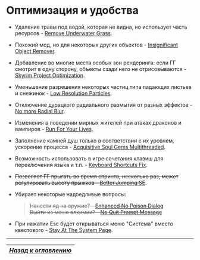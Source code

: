 # Оптимизация и удобства

+ Удаление травы под водой, которая не видна, но использует часть ресурсов - [Remove Underwater Grass](https://www.nexusmods.com/skyrimspecialedition/mods/8734).
+ Похожий мод, но для некоторых других объектов - [Insignificant Object Remover](https://www.nexusmods.com/skyrimspecialedition/mods/3354).
+ Добавление во многие места особых зон рендеринга: если ГГ смотрит в одну сторону, объекты сзади него не отрисовываются - [Skyrim Project Optimization](https://www.nexusmods.com/skyrimspecialedition/mods/14084).
+ Уменьшение разрешения некоторых частиц типа падающих листьев и снежинок - [Low Resolution Particles](https://www.nexusmods.com/skyrimspecialedition/mods/2388).
+ Отключение дурацкого радиального размытия от разных эффектов - [No more Radial Blur](https://www.nexusmods.com/skyrimspecialedition/mods/1265).
+ Изменения в поведении мирных жителей при атаках драконов и вампиров - [Run For Your Lives](https://www.nexusmods.com/skyrimspecialedition/mods/2272).
+ Заполнение камней душ только в соответствии с их уровнем, ускорение процесса - [Acquisitive Soul Gems Multithreaded](https://www.nexusmods.com/skyrimspecialedition/mods/1469).
+ Возможность использовать в игре сочетания клавиш для переключения языка и т.п. - [Keyboard Shortcuts Fix](https://www.nexusmods.com/skyrimspecialedition/mods/3620).
+ ~~Позволяет ГГ прыгать во время спринта, несколько раз, может регулировать высоту прыжков - [Better Jumping SE](https://www.nexusmods.com/skyrimspecialedition/mods/18967)~~.
+ Убирает некоторые надоедливые вопросы:

    > ~~Нанести яд на оружие? - [Enhanced No Poison Dialog](https://www.nexusmods.com/skyrimspecialedition/mods/19859)~~  
    > ~~Выйти из меню алхимии? - [No Quit Prompt Message](https://mega.nz/#!W0Q0jb6D!gk16VQ0cG6yrPFzkf5NZ2kOmt15lVqUBLZ8x_uCe93U)~~

+ При нажатии Esc будет открываться меню "Система" вместо квестового - [Stay At The System Page](https://www.nexusmods.com/skyrimspecialedition/mods/19832).

------

|[*Назад к оглавлению*](../01_Оглавление.md)|
|:---:|
